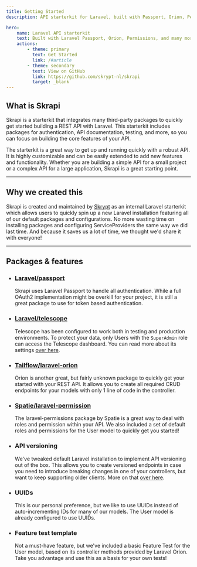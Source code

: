 ```yaml
---
title: Getting Started
description: API starterkit for Laravel, built with Passport, Orion, Permissions, and many more packages to quickly get you started!

hero:
    name: Laravel API starterkit
    text: Built with Laravel Passport, Orion, Permissions, and many more packages to quickly get you started!
    actions:
        - theme: primary
          text: Get Started
          link: /#article
        - theme: secondary
          text: View on GitHub
          link: https://github.com/skrypt-nl/skrapi
          target: _blank  
---
```


## What is Skrapi

Skrapi is a starterkit that integrates many third-party packages to quickly get started building a REST API with Laravel. This starterkit includes packages for authentication, API documentation, testing, and more, so you can focus on building the core features of your API.

The starterkit is a great way to get up and running quickly with a robust API. It is highly customizable and can be easily extended to add new features and functionality. Whether you are building a simple API for a small project or a complex API for a large application, Skrapi is a great starting point.

---

## Why we created this

Skrapi is created and maintained by [Skrypt](https://skrypt.nl) as an internal Laravel starterkit which allows users to quickly spin up a new Laravel installation featuring all of our default packages and configurations.
No more wasting time on installing packages and configuring ServiceProviders the same way we did last time. And because it saves us a lot of time, we thought we'd share it with everyone!

---

## Packages & features

- ### [Laravel/passport](https://laravel.com/docs/9.x/passport)

    Skrapi uses Laravel Passport to handle all authentication. While a full OAuth2 implementation might be overkill for your project, it is still a great package to use for token based authentication. 

- ### [Laravel/telescope](https://laravel.com/docs/9.x/telescope)

    Telescope has been configured to work both in testing and production environments. To protect your data, only Users with the `SuperAdmin` role can access the Telescope dashboard. You can read more about its settings [over here]().

[//]: # ( @TODO Add Link )

- ### [Tailflow/laravel-orion](https://tailflow.github.io/laravel-orion-docs/)

    Orion is another great, but fairly unknown package to quickly get your started with your REST API. It allows you to create all required CRUD endpoints for your models with only 1 line of code in the controller.  

- ### [Spatie/laravel-permission](https://spatie.be/docs/laravel-permission/)

    The laravel-permissions package by Spatie is a great way to deal with roles and permission within your API. We also included a set of default roles and permissions for the User model to quickly get you started!

- ### API versioning

    We've tweaked default Laravel installation to implement API versioning out of the box. This allows you to create versioned endpoints in case you need to introduce breaking changes in one of your controllers, but want to keep supporting older clients. More on that [over here]().

- ### UUIDs

    This is our personal preference, but we like to use UUIDs instead of auto-incrementing IDs for many of our models. The User model is already configured to use UUIDs.

- ### Feature test template

    Not a must-have feature, but we've included a basic Feature Test for the User model, based on its controller methods provided by Laravel Orion. Take you advantage and use this as a basis for your own tests!
